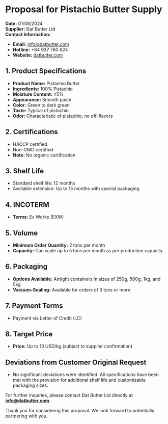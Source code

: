 # Proposal for Pistachio Butter Supply

**Date:** 01/08/2024  
**Supplier:** Đạt Butter Ltd  
**Contact Information:**  
- **Email:** info@datbutter.com  
- **Hotline:** +84 937 760 624  
- **Website:** [datbutter.com](https://datbutter.com/)

## 1. Product Specifications
- **Product Name:** Pistachio Butter  
- **Ingredients:** 100% Pistachio  
- **Moisture Content:** ≤5%  
- **Appearance:** Smooth paste  
- **Color:** Green to dark green  
- **Taste:** Typical of pistachio  
- **Odor:** Characteristic of pistachio, no off-flavors

## 2. Certifications
- HACCP certified  
- Non-GMO certified  
- **Note:** No organic certification

## 3. Shelf Life
- Standard shelf life: 12 months  
- Available extension: Up to 15 months with special packaging

## 4. INCOTERM
- **Terms:** Ex Works (EXW)  

## 5. Volume
- **Minimum Order Quantity:** 2 tons per month  
- **Capacity:** Can scale up to 5 tons per month as per production capacity

## 6. Packaging
- **Options Available:** Airtight containers in sizes of 250g, 500g, 1kg, and 5kg  
- **Vacuum-Sealing:** Available for orders of 3 tons or more  

## 7. Payment Terms
- Payment via Letter of Credit (LC)

## 8. Target Price
- **Price:** Up to 13 USD/kg (subject to supplier confirmation)

## Deviations from Customer Original Request
- No significant deviations were identified. All specifications have been met with the provision for additional shelf life and customizable packaging sizes.

For further inquiries, please contact Đạt Butter Ltd directly at **info@datbutter.com**. 

Thank you for considering this proposal. We look forward to potentially partnering with you.